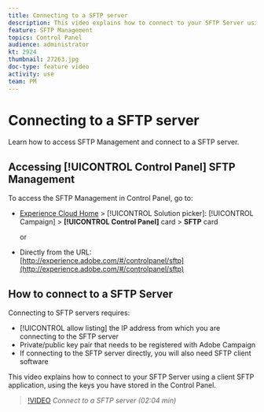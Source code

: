 ```yaml
---
title: Connecting to a SFTP server
description: This video explains how to connect to your SFTP Server using a client SFTP application, using the keys you have stored in the Control Panel.
feature: SFTP Management
topics: Control Panel
audience: administrator
kt: 2924
thumbnail: 27263.jpg
doc-type: feature video
activity: use
team: PM
---
```


# Connecting to a SFTP server

Learn how to access SFTP Management and connect to a SFTP server.

## Accessing [!UICONTROL Control Panel] SFTP Management

To access the SFTP Management in Control Panel, go to:

* [Experience Cloud Home](https://experience.adobe.com/#/home) > [!UICONTROL Solution picker]: [!UICONTROL Campaign] > **[!UICONTROL Control Panel]** card > **SFTP** card
  
  or
* Directly from the URL: [http://experience.adobe.com/#/controlpanel/sftp](http://experience.adobe.com/#/controlpanel/sftp)

## How to connect to a SFTP Server

Connecting to SFTP servers requires:

* [!UICONTROL allow listing] the IP address from which you are connecting to the SFTP server  
* Private/public key pair that needs to be registered with Adobe Campaign
* If connecting to the SFTP server directly, you will also need SFTP client software

This video explains how to connect to your SFTP Server using a client SFTP application, using the keys you have stored in the Control Panel.

>[!VIDEO](https://video.tv.adobe.com/v/27263?quality=12)
*Connect to a SFTP server (02:04 min)*
